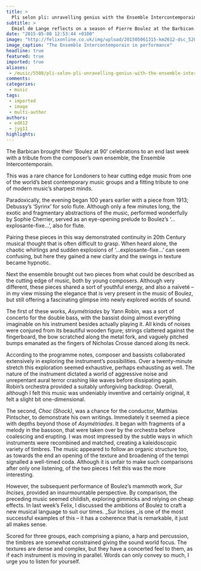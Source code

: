 ```yaml
---
title: >
  Pli selon pli: unravelling genius with the Ensemble Intercontemporain
subtitle: >
  Emiel de Lange reflects on a season of Pierre Boulez at the Barbican
date: "2015-05-08 12:53:44 +0100"
image: "http://felixonline.co.uk/img/upload/201505061315-km2612-dsc_5201.jpg"
image_caption: "The Ensemble Intercontemporain in performance"
headline: true
featured: true
imported: true
aliases:
 - /music/5508/pli-selon-pli-unravelling-genius-with-the-ensemble-intercontemporain
comments:
categories:
 - music
tags:
 - imported
 - image
 - multi-author
authors:
 - ed812
 - jyg11
highlights:
---
```


The Barbican brought their ‘Boulez at 90’ celebrations to an end last week with a tribute from the composer’s own ensemble, the Ensemble Intercontemporain.

This was a rare chance for Londoners to hear cutting edge music from one of the world’s best contemporary music groups and a fitting tribute to one of modern music’s sharpest minds.

Paradoxically, the evening began 100 years earlier with a piece from 1913; Debussy’s ‘Syrinx’ for solo flute. Although only a few minutes long, the exotic and fragmentary abstractions of the music, performed wonderfully by Sophie Cherrier, served as an eye-opening prelude to Boulez’s ‘…explosante-fixe…’, also for flute.

Pairing these pieces in this way demonstrated continuity in 20th Century musical thought that is often difficult to grasp. When heard alone, the chaotic whirlings and sudden explosions of ‘…explosante-fixe…’ can seem confusing, but here they gained a new clarity and the swings in texture became hypnotic.

Next the ensemble brought out two pieces from what could be described as the cutting edge of music, both by young composers. Although very different, these pieces shared a sort of youthful energy, and also a naïveté – in my view missing the elegance that is very present in the music of Boulez, but still offering a fascinating glimpse into newly explored worlds of sound.

The first of these works, _Asymétriades_ by Yann Robin, was a sort of concerto for the double bass, with the bassist doing almost everything imaginable on his instrument besides actually playing it. All kinds of noises were conjured from its beautiful wooden figure; strings clattered against the fingerboard, the bow scratched along the metal fork, and vaguely pitched bumps emanated as the fingers of Nicholas Crosse danced along its neck.

According to the programme notes, composer and bassists collaborated extensively in exploring the instrument’s possibilities. Over a twenty-minute stretch this exploration seemed exhaustive, perhaps exhausting as well. The nature of the instrument dictated a world of aggressive noise and unrepentant aural terror crashing like waves before dissipating again. Robin’s orchestra provided a suitably unforgiving backdrop. Overall, although I felt this music was undeniably inventive and certainly original, it felt a slight bit one-dimensional.

The second, _Choc (Shock)_, was a chance for the conductor, Matthias Pintscher, to demonstrate his own writings. Immediately it seemed a piece with depths beyond those of _Asymétriades_. It began with fragments of a melody in the bassoon, that were taken over by the orchestra before coalescing and erupting. I was most impressed by the subtle ways in which instruments were recombined and matched, creating a kaleidoscopic variety of timbres. The music appeared to follow an organic structure too, as towards the end an opening of the texture and broadening of the tempi signalled a well-timed coda. Although it is unfair to make such comparisons after only one listening, of the two pieces I felt this was the more interesting.

However, the subsequent performance of Boulez’s mammoth work, _Sur Incises_, provided an insurmountable perspective. By comparison, the preceding music seemed childish, exploring gimmicks and relying on cheap effects. In last week’s Felix, I discussed the ambitions of Boulez to craft a new musical language to suit our times. _Sur Incises _is one of the most successful examples of this – it has a coherence that is remarkable, it just all makes sense.

Scored for three groups, each comprising a piano, a harp and percussion, the timbres are somewhat constrained giving the sound world focus. The textures are dense and complex, but they have a concerted feel to them, as if each instrument is moving in parallel. Words can only convey so much, I urge you to listen for yourself.
